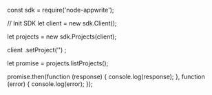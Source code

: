 const sdk = require('node-appwrite');

// Init SDK
let client = new sdk.Client();

let projects = new sdk.Projects(client);

client
    .setProject('')
;

let promise = projects.listProjects();

promise.then(function (response) {
    console.log(response);
}, function (error) {
    console.log(error);
});